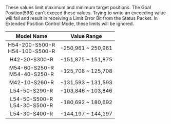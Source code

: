 These values limit maximum and minimum target positions. The Goal Position(596) can't exceed these values.
Trying to write an exceeding value will fail and result in receiving a Limit Error Bit from the Status Packet. In Extended Position Control Mode, these limits will be ignored.

|Model Name|Value Range|
| :---: | :---: |
|H54-200-S500-R<br />H54-100-S500-R|-250,961 ~ 250,961|
|H42-20-S300-R|-151,875 ~ 151,875|
|M54-60-S250-R<br />M54-40-S250-R|-125,708 ~ 125,708|
|M42-10-S260-R|-131,593 ~ 131,593|
|L54-50-S290-R|-103,846 ~ 103,846|
|L54-50-S500-R<br />L54-30-S500-R|-180,692 ~ 180,692|
|L54-30-S400-R|-144,197 ~ 144,197|
